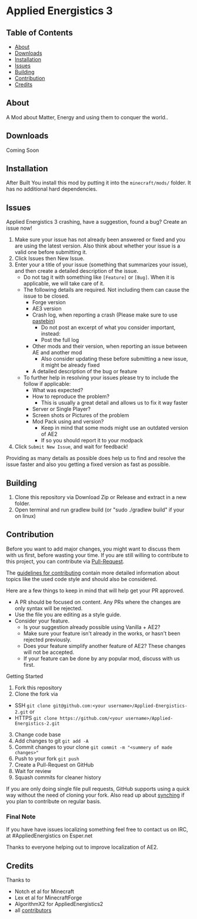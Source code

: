 
# Applied Energistics 3

## Table of Contents

* [About](#about)
* [Downloads](#downloads)
* [Installation](#installation)
* [Issues](#issues)
* [Building](#building)
* [Contribution](#contribution)
* [Credits](#credits)

## About
A Mod about Matter, Energy and using them to conquer the world..
## Downloads
Coming Soon

## Installation
After Built You install this mod by putting it into the `minecraft/mods/` folder. It has no additional hard dependencies.

## Issues

Applied Energistics 3 crashing, have a suggestion, found a bug?  Create an issue now!

1. Make sure your issue has not already been answered or fixed and you are using the latest version. Also think about whether your issue is a valid one before submitting it.
2. Click Issues then New Issue.
3. Enter your a title of your issue (something that summarizes your issue), and then create a detailed description of the issue.
    * Do not tag it with something like `[Feature]` or `[Bug]`. When it is applicable, we will take care of it.
    * The following details are required. Not including them can cause the issue to be closed.
        * Forge version
        * AE3 version
        * Crash log, when reporting a crash (Please make sure to use [pastebin](http://pastebin.com/))
            * Do not post an excerpt of what you consider important, instead:
            * Post the full log
        * Other mods and their version, when reporting an issue between AE and another mod
            * Also consider updating these before submitting a new issue, it might be already fixed
        * A detailed description of the bug or feature
    * To further help in resolving your issues please try to include the follow if applicable:
        * What was expected?
        * How to reproduce the problem?
            * This is usually a great detail and allows us to fix it way faster
        * Server or Single Player?
        * Screen shots or Pictures of the problem
        * Mod Pack using and version?
            * Keep in mind that some mods might use an outdated version of AE2
            * If so you should report it to your modpack
5. Click `Submit New Issue`, and wait for feedback!

Providing as many details as possible does help us to find and resolve the issue faster and also you getting a fixed version as fast as possible.

## Building

1. Clone this repository via 
   Download Zip or Release and extract in a new folder.
2. Open terminal and run gradlew build (or "sudo ./gradlew build" if your on linux)
  

## Contribution

Before you want to add major changes, you might want to discuss them with us first, before wasting your time.
If you are still willing to contribute to this project, you can contribute via [Pull-Request](https://help.github.com/articles/creating-a-pull-request).

The [guidelines for contributing](https://github.com/AEModernMCPort/Applied-Energistics-2/blob/master/CONTRIBUTING.md) contain more detailed information about topics like the used code style and should also be considered.

Here are a few things to keep in mind that will help get your PR approved.

* A PR should be focused on content. Any PRs where the changes are only syntax will be rejected.
* Use the file you are editing as a style guide.
* Consider your feature. 
  - Is your suggestion already possible using Vanilla + AE2?
  - Make sure your feature isn't already in the works, or hasn't been rejected previously.
  - Does your feature simplify another feature of AE2? These changes will not be accepted.
  - If your feature can be done by any popular mod, discuss with us first.

Getting Started

1. Fork this repository
2. Clone the fork via
  * SSH `git clone git@github.com:<your username>/Applied-Energistics-2.git` or 
  * HTTPS `git clone https://github.com/<your username>/Applied-Energistics-2.git`
3. Change code base
4. Add changes to git `git add -A`
5. Commit changes to your clone `git commit -m "<summery of made changes>"`
6. Push to your fork `git push`
7. Create a Pull-Request on GitHub
8. Wait for review
9. Squash commits for cleaner history

If you are only doing single file pull requests, GitHub supports using a quick way without the need of cloning your fork. Also read up about [synching](https://help.github.com/articles/syncing-a-fork) if you plan to contribute on regular basis.

### Final Note

If you have have issues localizing something feel free to contact us on IRC, at #AppliedEnergistics on Esper.net

Thanks to everyone helping out to improve localization of AE2.

## Credits

Thanks to
 
* Notch et al for Minecraft
* Lex et al for MinecraftForge
* AlgorithmX2 for AppliedEnergistics2
* all [contributors](https://github.com/AppliedEnergistics/Applied-Energistics-2/graphs/contributors)
